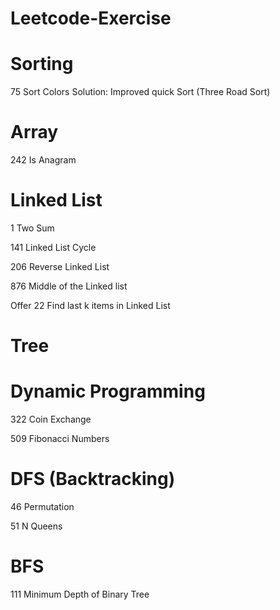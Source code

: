 # Leetcode-Exercise

# Sorting

75 Sort Colors
Solution:
Improved quick Sort (Three Road Sort)

# Array

242 Is Anagram

# Linked List

1 Two Sum

141 Linked List Cycle

206 Reverse Linked List

876 Middle of the Linked list

Offer 22 Find last k items in Linked List

# Tree



# Dynamic Programming

322 Coin Exchange

509 Fibonacci Numbers

# DFS (Backtracking)

46 Permutation

51 N Queens

# BFS

111 Minimum Depth of Binary Tree